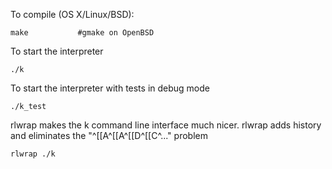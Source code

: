 To compile (OS X/Linux/BSD):

    make           #gmake on OpenBSD

To start the interpreter

    ./k

To start the interpreter with tests in debug mode 

    ./k_test

rlwrap makes the k command line interface much nicer. rlwrap adds history and eliminates the "^[[A^[[A^[[D^[[C^..." problem

    rlwrap ./k